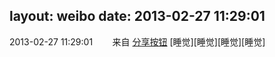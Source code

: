 layout: weibo
date: 2013-02-27 11:29:01
---
2013-02-27 11:29:01  &nbsp;&nbsp;&nbsp;&nbsp;&nbsp;&nbsp; 来自 <a href="http://app.weibo.com/t/feed/cUcI1A" rel="nofollow">分享按钮</a>
[睡觉][睡觉][睡觉][睡觉] ​​​
